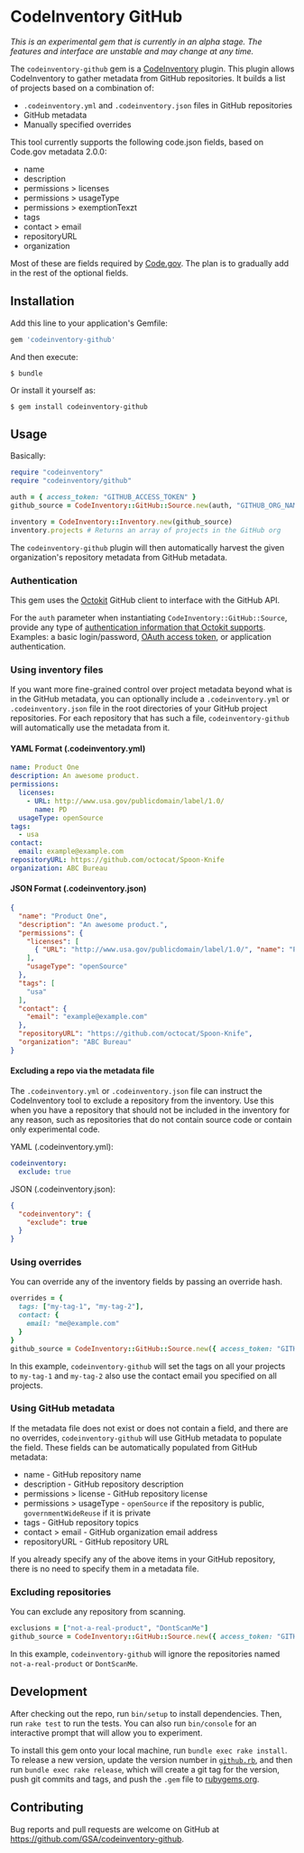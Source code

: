 # CodeInventory GitHub

*_This is an experimental gem that is currently in an alpha stage. The features and interface are unstable and may change at any time._*

The `codeinventory-github` gem is a [CodeInventory](https://github.com/GSA/codeinventory) plugin. This plugin allows CodeInventory to gather metadata from GitHub repositories. It builds a list of projects based on a combination of:

* `.codeinventory.yml` and `.codeinventory.json` files in GitHub repositories
* GitHub metadata
* Manually specified overrides

This tool currently supports the following code.json fields, based on Code.gov metadata 2.0.0:

* name
* description
* permissions > licenses
* permissions > usageType
* permissions > exemptionTexzt
* tags
* contact > email
* repositoryURL
* organization

Most of these are fields required by [Code.gov](https://code.gov/). The plan is to gradually add in the rest of the optional fields.

## Installation

Add this line to your application's Gemfile:

```ruby
gem 'codeinventory-github'
```

And then execute:

    $ bundle

Or install it yourself as:

    $ gem install codeinventory-github

## Usage

Basically:

```ruby
require "codeinventory"
require "codeinventory/github"

auth = { access_token: "GITHUB_ACCESS_TOKEN" }
github_source = CodeInventory::GitHub::Source.new(auth, "GITHUB_ORG_NAME")

inventory = CodeInventory::Inventory.new(github_source)
inventory.projects # Returns an array of projects in the GitHub org
```

The `codeinventory-github` plugin will then automatically harvest the given organization's repository metadata from GitHub metadata.

### Authentication

This gem uses the [Octokit](https://github.com/octokit/octokit.rb) GitHub client to interface with the GitHub API.

For the `auth` parameter when instantiating `CodeInventory::GitHub::Source`, provide any type of [authentication information that Octokit supports](https://github.com/octokit/octokit.rb#authentication). Examples: a basic login/password, [OAuth access token](https://developer.github.com/v3/oauth/), or application authentication.

### Using inventory files

If you want more fine-grained control over project metadata beyond what is in the GitHub metadata, you can optionally include a `.codeinventory.yml` or `.codeinventory.json` file in the root directories of your GitHub project repositories. For each repository that has such a file, `codeinventory-github` will automatically use the metadata from it.

#### YAML Format (.codeinventory.yml)

```yaml
name: Product One
description: An awesome product.
permissions:
  licenses:
    - URL: http://www.usa.gov/publicdomain/label/1.0/
      name: PD
  usageType: openSource
tags:
  - usa
contact:
  email: example@example.com
repositoryURL: https://github.com/octocat/Spoon-Knife
organization: ABC Bureau
```

#### JSON Format (.codeinventory.json)

```json
{
  "name": "Product One",
  "description": "An awesome product.",
  "permissions": {
    "licenses": [
      { "URL": "http://www.usa.gov/publicdomain/label/1.0/", "name": "PD" }
    ],
    "usageType": "openSource"
  },
  "tags": [
    "usa"
  ],
  "contact": {
    "email": "example@example.com"
  },
  "repositoryURL": "https://github.com/octocat/Spoon-Knife",
  "organization": "ABC Bureau"
}
```

#### Excluding a repo via the metadata file

The `.codeinventory.yml` or `.codeinventory.json` file can instruct the CodeInventory tool to exclude a repository from the inventory. Use this when you have a repository that should not be included in the inventory for any reason, such as repositories that do not contain source code or contain only experimental code.

YAML (.codeinventory.yml):

```yaml
codeinventory:
  exclude: true
```

JSON (.codeinventory.json):

```json
{
  "codeinventory": {
    "exclude": true
  }
}
```

### Using overrides

You can override any of the inventory fields by passing an override hash.

```ruby
overrides = {
  tags: ["my-tag-1", "my-tag-2"],
  contact: {
    email: "me@example.com"
  }
}
github_source = CodeInventory::GitHub::Source.new({ access_token: "GITHUB_ACCESS_TOKEN" }, "GITHUB_ORG_NAME", overrides: overrides)
```

In this example, `codeinventory-github` will set the tags on all your projects to `my-tag-1` and `my-tag-2` also use the contact email you specified on all projects.

### Using GitHub metadata

If the metadata file does not exist or does not contain a field, and there are no overrides, `codeinventory-github` will use GitHub metadata to populate the field. These fields can be automatically populated from GitHub metadata:

* name - GitHub repository name
* description - GitHub repository description
* permissions > license - GitHub repository license
* permissions > usageType - `openSource` if the repository is public, `governmentWideReuse` if it is private 
* tags - GitHub repository topics
* contact > email - GitHub organization email address
* repositoryURL - GitHub repository URL

If you already specify any of the above items in your GitHub repository, there is no need to specify them in a metadata file.

### Excluding repositories

You can exclude any repository from scanning.

```ruby
exclusions = ["not-a-real-product", "DontScanMe"]
github_source = CodeInventory::GitHub::Source.new({ access_token: "GITHUB_ACCESS_TOKEN" }, "GITHUB_ORG_NAME", exclude: exclusions)
```

In this example, `codeinventory-github` will ignore the repositories named `not-a-real-product` or `DontScanMe`.

## Development

After checking out the repo, run `bin/setup` to install dependencies. Then, run `rake test` to run the tests. You can also run `bin/console` for an interactive prompt that will allow you to experiment.

To install this gem onto your local machine, run `bundle exec rake install`. To release a new version, update the version number in [`github.rb`](/lib/codeinventory/github.rb), and then run `bundle exec rake release`, which will create a git tag for the version, push git commits and tags, and push the `.gem` file to [rubygems.org](https://rubygems.org).

## Contributing

Bug reports and pull requests are welcome on GitHub at https://github.com/GSA/codeinventory-github.
